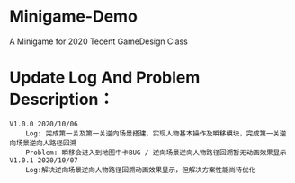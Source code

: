 # Minigame-Demo
 A Minigame for 2020 Tecent GameDesign Class 
# Update Log And Problem Description：
	V1.0.0 2020/10/06 
		Log: 完成第一关及第一关逆向场景搭建，实现人物基本操作及瞬移模块，完成第一关逆向场景逆向人路径回溯
		Problem: 瞬移会进入到地图中卡BUG / 逆向场景逆向人物路径回溯暂无动画效果显示
	V1.0.1 2020/10/07
		Log:解决逆向场景逆向人物路径回溯动画效果显示，但解决方案性能尚待优化
